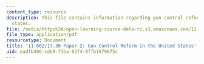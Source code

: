 ```yaml
---
content_type: resource
description: This file contains information regarding gun control reform in the united
  states.
file: /media/https%3A/open-learning-course-data-rc.s3.amazonaws.com/11-002j-making-public-policy-fall-2014/eadfb496cde973ba03f49ffb1879675c_MIT11_002JF14_pa2stud4.pdf
file_type: application/pdf
resourcetype: Document
title: '11.002/17.30 Paper 2: Gun Control Reform in the United States'
uid: eadfb496-cde9-73ba-03f4-9ffb1879675c
---
```

